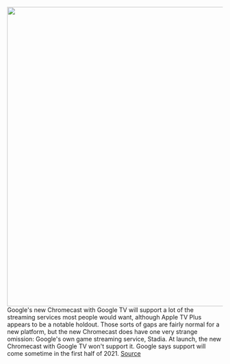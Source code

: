 <img src='https://cdn.vox-cdn.com/thumbor/Zx4y3FBkp0vfDWSOjdhk7rLTOLU=/0x0:600x337/1200x800/filters:focal(252x121:348x217)/cdn.vox-cdn.com/uploads/chorus_image/image/67560171/Stadia_03_19_19.0.jpg' width='700px' /><br/>
Google's new Chromecast with Google TV will support a lot of the streaming services most people would want, although Apple TV Plus appears to be a notable holdout. Those sorts of gaps are fairly normal for a new platform, but the new Chromecast does have one very strange omission: Google's own game streaming service, Stadia. At launch, the new Chromecast with Google TV won't support it. Google says support will come sometime in the first half of 2021.
<a href='https://www.theverge.com/2020/9/30/21492682/new-chromecast-google-tv-stadia-support-launch'> Source <a/>